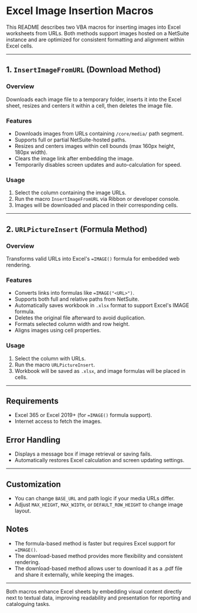 # Excel Image Insertion Macros

This README describes two VBA macros for inserting images into Excel worksheets from URLs. Both methods support images hosted on a NetSuite instance and are optimized for consistent formatting and alignment within Excel cells.

---

## 1. `InsertImageFromURL` (Download Method)

### Overview
Downloads each image file to a temporary folder, inserts it into the Excel sheet, resizes and centers it within a cell, then deletes the image file.

### Features
- Downloads images from URLs containing `/core/media/` path segment.
- Supports full or partial NetSuite-hosted paths.
- Resizes and centers images within cell bounds (max 160px height, 180px width).
- Clears the image link after embedding the image.
- Temporarily disables screen updates and auto-calculation for speed.

### Usage
1. Select the column containing the image URLs.
2. Run the macro `InsertImageFromURL` via Ribbon or developer console.
3. Images will be downloaded and placed in their corresponding cells.

---

## 2. `URLPictureInsert` (Formula Method)

### Overview
Transforms valid URLs into Excel's `=IMAGE()` formula for embedded web rendering.

### Features
- Converts links into formulas like `=IMAGE("<URL>")`.
- Supports both full and relative paths from NetSuite.
- Automatically saves workbook in `.xlsx` format to support Excel's IMAGE formula.
- Deletes the original file afterward to avoid duplication.
- Formats selected column width and row height.
- Aligns images using cell properties.

### Usage
1. Select the column with URLs.
2. Run the macro `URLPictureInsert`.
3. Workbook will be saved as `.xlsx`, and image formulas will be placed in cells.

---

## Requirements
- Excel 365 or Excel 2019+ (for `=IMAGE()` formula support).
- Internet access to fetch the images.

## Error Handling
- Displays a message box if image retrieval or saving fails.
- Automatically restores Excel calculation and screen updating settings.

---

## Customization
- You can change `BASE_URL` and path logic if your media URLs differ.
- Adjust `MAX_HEIGHT`, `MAX_WIDTH`, or `DEFAULT_ROW_HEIGHT` to change image layout.

## Notes
- The formula-based method is faster but requires Excel support for `=IMAGE()`.
- The download-based method provides more flexibility and consistent rendering.
- The download-based method allows user to download it as a .pdf file and share it externally, while keeping the images.

---

Both macros enhance Excel sheets by embedding visual content directly next to textual data, improving readability and presentation for reporting and cataloguing tasks.

